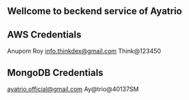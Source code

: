 ## Wellcome to beckend service of Ayatrio

## AWS Credentials
Anupom Roy
info.thinkdex@gmail.com
Think@123450

## MongoDB Credentials
ayatrio.official@gmail.com
Ay@trio@40137SM

